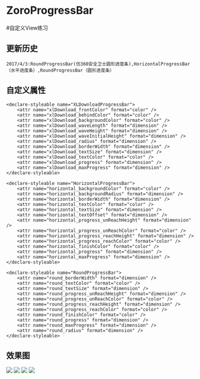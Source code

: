 ZoroProgressBar
======
#自定义View练习

更新历史
-----
    2017/4/3:RoundProgressBar(仿360安全卫士圆形进度条),HorizontalProgressBar（水平进度条）,RoundProgressBar（圆形进度条）

自定义属性
-----
    <declare-styleable name="XLDownloadProgressBar">
        <attr name="xlDownload_frontColor" format="color" />
        <attr name="xlDownload_behindColor" format="color" />
        <attr name="xlDownload_backgroundColor" format="color" />
        <attr name="xlDownload_waveLength" format="dimension" />
        <attr name="xlDownload_waveHeight" format="dimension" />
        <attr name="xlDownload_waveInitialHeight" format="dimension" />
        <attr name="xlDownload_radius" format="dimension" />
        <attr name="xlDownload_borderWidth" format="dimension" />
        <attr name="xlDownload_textSize" format="dimension" />
        <attr name="xlDownload_textColor" format="color" />
        <attr name="xlDownload_progress" format="dimension" />
        <attr name="xlDownload_maxProgress" format="dimension" />
    </declare-styleable>

    <declare-styleable name="HorizontalProgressBar">
        <attr name="horizontal_backgroundColor" format="color" />
        <attr name="horizontal_backgroundRadius" format="dimension" />
        <attr name="horizontal_borderWidth" format="dimension" />
        <attr name="horizontal_textColor" format="color" />
        <attr name="horizontal_textSize" format="dimension" />
        <attr name="horizontal_textOffset" format="dimension" />
        <attr name="horizontal_progress_unReachHeight" format="dimension" />
        <attr name="horizontal_progress_unReachColor" format="color" />
        <attr name="horizontal_progress_reachHeight" format="dimension" />
        <attr name="horizontal_progress_reachColor" format="color" />
        <attr name="horizontal_finishColor" format="color" />
        <attr name="horizontal_progress" format="dimension" />
        <attr name="horizontal_maxProgress" format="dimension" />
    </declare-styleable>

    <declare-styleable name="RoundProgressBar">
        <attr name="round_borderWidth" format="dimension" />
        <attr name="round_textColor" format="color" />
        <attr name="round_textSize" format="dimension" />
        <attr name="round_progress_unReachHeight" format="dimension" />
        <attr name="round_progress_unReachColor" format="color" />
        <attr name="round_progress_reachHeight" format="dimension" />
        <attr name="round_progress_reachColor" format="color" />
        <attr name="round_finishColor" format="color" />
        <attr name="round_progress" format="dimension" />
        <attr name="round_maxProgress" format="dimension" />
        <attr name="round_radius" format="dimension" />
    </declare-styleable>

效果图
-----
![](https://github.com/Helldefender/ZoroProgressBar/raw/master/screenshot/start.png)
![](https://github.com/Helldefender/ZoroProgressBar/raw/master/screenshot/progress1.png)
![](https://github.com/Helldefender/ZoroProgressBar/raw/master/screenshot/progress2.png)
![](https://github.com/Helldefender/ZoroProgressBar/raw/master/screenshot/finish.png)

